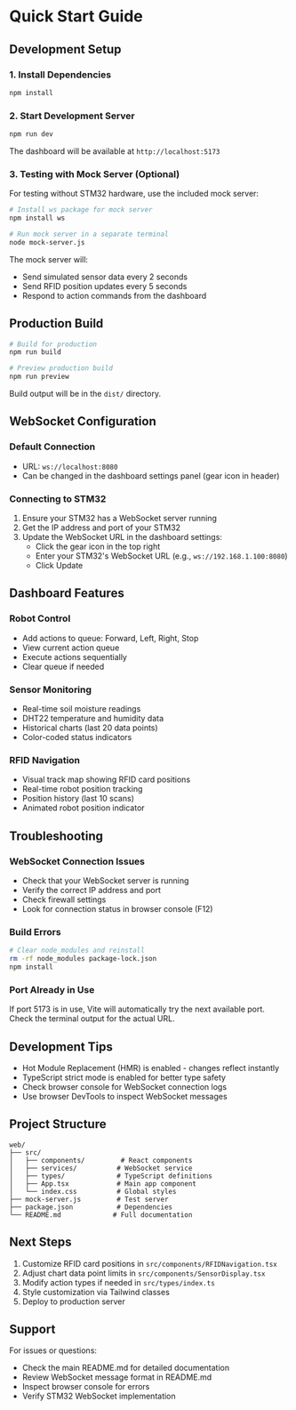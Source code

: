 # Quick Start Guide

## Development Setup

### 1. Install Dependencies
```bash
npm install
```

### 2. Start Development Server
```bash
npm run dev
```

The dashboard will be available at `http://localhost:5173`

### 3. Testing with Mock Server (Optional)

For testing without STM32 hardware, use the included mock server:

```bash
# Install ws package for mock server
npm install ws

# Run mock server in a separate terminal
node mock-server.js
```

The mock server will:
- Send simulated sensor data every 2 seconds
- Send RFID position updates every 5 seconds
- Respond to action commands from the dashboard

## Production Build

```bash
# Build for production
npm run build

# Preview production build
npm run preview
```

Build output will be in the `dist/` directory.

## WebSocket Configuration

### Default Connection
- URL: `ws://localhost:8080`
- Can be changed in the dashboard settings panel (gear icon in header)

### Connecting to STM32

1. Ensure your STM32 has a WebSocket server running
2. Get the IP address and port of your STM32
3. Update the WebSocket URL in the dashboard settings:
   - Click the gear icon in the top right
   - Enter your STM32's WebSocket URL (e.g., `ws://192.168.1.100:8080`)
   - Click Update

## Dashboard Features

### Robot Control
- Add actions to queue: Forward, Left, Right, Stop
- View current action queue
- Execute actions sequentially
- Clear queue if needed

### Sensor Monitoring
- Real-time soil moisture readings
- DHT22 temperature and humidity data
- Historical charts (last 20 data points)
- Color-coded status indicators

### RFID Navigation
- Visual track map showing RFID card positions
- Real-time robot position tracking
- Position history (last 10 scans)
- Animated robot position indicator

## Troubleshooting

### WebSocket Connection Issues
- Check that your WebSocket server is running
- Verify the correct IP address and port
- Check firewall settings
- Look for connection status in browser console (F12)

### Build Errors
```bash
# Clear node_modules and reinstall
rm -rf node_modules package-lock.json
npm install
```

### Port Already in Use
If port 5173 is in use, Vite will automatically try the next available port. Check the terminal output for the actual URL.

## Development Tips

- Hot Module Replacement (HMR) is enabled - changes reflect instantly
- TypeScript strict mode is enabled for better type safety
- Check browser console for WebSocket connection logs
- Use browser DevTools to inspect WebSocket messages

## Project Structure

```
web/
├── src/
│   ├── components/         # React components
│   ├── services/          # WebSocket service
│   ├── types/             # TypeScript definitions
│   ├── App.tsx            # Main app component
│   └── index.css          # Global styles
├── mock-server.js         # Test server
├── package.json           # Dependencies
└── README.md             # Full documentation
```

## Next Steps

1. Customize RFID card positions in `src/components/RFIDNavigation.tsx`
2. Adjust chart data point limits in `src/components/SensorDisplay.tsx`
3. Modify action types if needed in `src/types/index.ts`
4. Style customization via Tailwind classes
5. Deploy to production server

## Support

For issues or questions:
- Check the main README.md for detailed documentation
- Review WebSocket message format in README.md
- Inspect browser console for errors
- Verify STM32 WebSocket implementation
